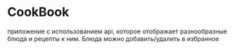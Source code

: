 # CookBook

приложение с использованием api, которое отображает разнообразные блюда и рецепты к ним. Блюда можно добавить/удалить в избранное 
